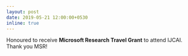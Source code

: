 ```yaml
---
layout: post
date: 2019-05-21 12:00:00+0530
inline: true
---
```


Honoured to receive **Microsoft Research Travel Grant** to attend IJCAI. Thank you MSR!